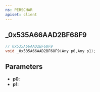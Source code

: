 ```yaml
---
ns: PERSCHAR
apiset: client
---
```

## _0x535A66AAD2BF68F9

```c
// 0x535A66AAD2BF68F9
void _0x535A66AAD2BF68F9(Any p0,Any p1);
```


## Parameters
* **p0**:
* **p1**: